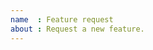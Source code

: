 ```yaml
---
name  : Feature request
about : Request a new feature.
---
```


<!--

Thanks for taking the time to file a feature request! Please take the time to search for an existing feature request, to avoid creating duplicate requests. If you find an existing feature request, please give it a thumbs-up reaction, as we'll use these reactions to help prioritize the implementation of these features in the future.

If the feature has not yet been filed, then please describe the feature you'd like to see in shiny.fluent.

If you're looking for additional advice, you can take a look at Shiny's guide on how to write good feature requests: https://github.com/rstudio/shiny/wiki/Writing-Good-Feature-Requests.

-->
